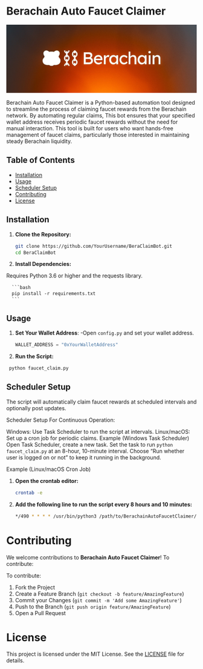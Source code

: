 # Berachain Auto Faucet Claimer


![Logo](https://github.com/maxspxtr/Berachain-Auto-Faucet-Claimer/blob/main/berachain.jpg?raw=true)

Berachain Auto Faucet Claimer is a Python-based automation tool designed to streamline the process of claiming faucet rewards from the Berachain network. By automating regular claims, This bot ensures that your specified wallet address receives periodic faucet rewards without the need for manual interaction. This tool is built for users who want hands-free management of faucet claims, particularly those interested in maintaining steady Berachain liquidity.


## Table of Contents

- [Installation](#installation)
- [Usage](#usage)
- [Scheduler Setup](#scheduler-setup)
- [Contributing](#contributing)
- [License](#license)


## Installation

1. **Clone the Repository:**
   ```bash
   git clone https://github.com/YourUsername/BeraClaimBot.git
   cd BeraClaimBot


2. **Install Dependencies:**

Requires Python 3.6 or higher and the requests library.

      ```bash  
      pip install -r requirements.txt
      ```

## Usage

1. **Set Your Wallet Address**:
   -Open `config.py` and set your wallet address.
   ```python
   WALLET_ADDRESS = "0xYourWalletAddress"
   
2.  **Run the Script:**
  ```bash
   python faucet_claim.py
 ```

## Scheduler Setup

The script will automatically claim faucet rewards at scheduled intervals and optionally post updates.

Scheduler Setup
For Continuous Operation:

Windows: Use Task Scheduler to run the script at intervals.
Linux/macOS: Set up a cron job for periodic claims.
Example (Windows Task Scheduler)
Open Task Scheduler, create a new task.
Set the task to run `python faucet_claim.py` at an 8-hour, 10-minute interval.
Choose “Run whether user is logged on or not” to keep it running in the background.


Example (Linux/macOS Cron Job)
1. **Open the crontab editor:**
   ```bash
   crontab -e
   ```
2. **Add the following line to run the script every 8 hours and 10 minutes:**

   ```bash
   */490 * * * * /usr/bin/python3 /path/to/BerachainAutoFaucetClaimer/faucet_claim.py
   ```

# Contributing

We welcome contributions to **Berachain Auto Faucet Claimer**! To contribute:

To contribute:

1. Fork the Project
2. Create a Feature Branch (`git checkout -b feature/AmazingFeature`)
3. Commit your Changes (`git commit -m 'Add some AmazingFeature'`)
4. Push to the Branch (`git push origin feature/AmazingFeature`)
5. Open a Pull Request


# License

This project is licensed under the MIT License. See the [LICENSE](LICENSE) file for details.
